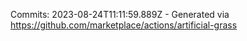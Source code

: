 Commits: 2023-08-24T11:11:59.889Z - Generated via https://github.com/marketplace/actions/artificial-grass
<br>
